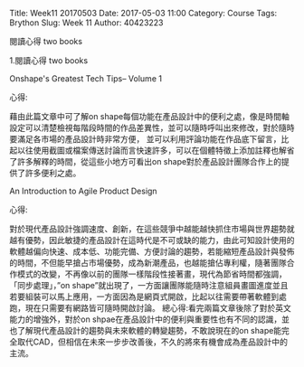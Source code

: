 Title: Week11 20170503 
Date: 2017-05-03 11:00
Category: Course
Tags: Brython
Slug: Week 11
Author: 40423223

 閱讀心得 two books


<!-- PELICAN_END_SUMMARY -->

1.閱讀心得 two books

<p>Onshape's Greatest Tech Tips– Volume 1</p>
<p>心得:</p>
 藉由此篇文章中可了解on shape每個功能在產品設計中的便利之處，像是時間軸設定可以清楚檢視每階段時間的作品差異性，並可以隨時呼叫出來修改，對於隨時要滿足各市場的產品設計時非常方便， 並可以利用評論功能在作品底下留言，比起以往使用截圖或檔案傳送討論而言快速許多，可以在個體特徵上添加註釋也解省了許多解釋的時間，從這些小地方可看出on shape對於產品設計團隊合作上的提供了許多便利之處。

<p>An Introduction to Agile Product Design</p>
<p>心得:</p>
 對於現代產品設計強調速度、創新，在這些競爭中越能越快抓住市場與世界趨勢就越有優勢，因此敏捷的產品設計在這時代是不可或缺的能力，由此可知設計使用的軟體越偏向快速、成本低、功能完備、方便討論的趨勢，若能縮短產品設計與發佈的時間，不但能早搶占市場優勢，成為新潮產品，也越能搶佔專利權，隨著團隊合作模式的改變，不再像以前的團隊一樣階段性接著畫，現代為節省時間都強調，「同步處理」，”on shape”就出現了，一方面讓團隊能隨時注意組員畫圖進度並且若要組裝可以馬上應用，一方面因為是網頁式開啟，比起以往需要帶著軟體到處跑，現在只需要有網路皆可隨時開啟討論。
總心得:看完兩篇文章後除了對於英文能力的增強外，對於on shpae在產品設計中的便利與重要性也有不同的認識，並也了解現代產品設計的趨勢與未來軟體的轉變趨勢，不敢說現在的on shape能完全取代CAD，但相信在未來一步步改善後，不久的將來有機會成為產品設計中的主流。

